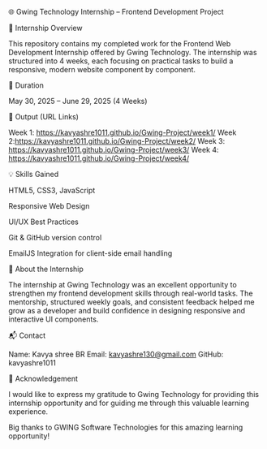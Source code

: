 🌐 Gwing Technology Internship – Frontend Development Project

📝 Internship Overview

This repository contains my completed work for the Frontend Web Development Internship offered by Gwing Technology. The internship was structured into 4 weeks, each focusing on practical tasks to build a responsive, modern website component by component.

📅 Duration

May 30, 2025 – June 29, 2025 (4 Weeks)


🔗 Output (URL Links)

Week 1: https://kavyashre1011.github.io/Gwing-Project/week1/
Week 2:https://kavyashre1011.github.io/Gwing-Project/week2/
Week 3: https://kavyashre1011.github.io/Gwing-Project/week3/
Week 4: https://kavyashre1011.github.io/Gwing-Project/week4/


💡 Skills Gained

HTML5, CSS3, JavaScript

Responsive Web Design

UI/UX Best Practices

Git & GitHub version control

EmailJS Integration for client-side email handling


🌟 About the Internship

The internship at Gwing Technology was an excellent opportunity to strengthen my frontend development skills through real-world tasks. The mentorship, structured weekly goals, and consistent feedback helped me grow as a developer and build confidence in designing responsive and interactive UI components.


📬 Contact

Name: Kavya shree BR
Email: kavyashre130@gmail.com
GitHub: kavyashre1011


📌 Acknowledgement

I would like to express my gratitude to Gwing Technology for providing this internship opportunity and for guiding me through this valuable learning experience.

Big thanks to GWING Software Technologies for this amazing learning opportunity!
